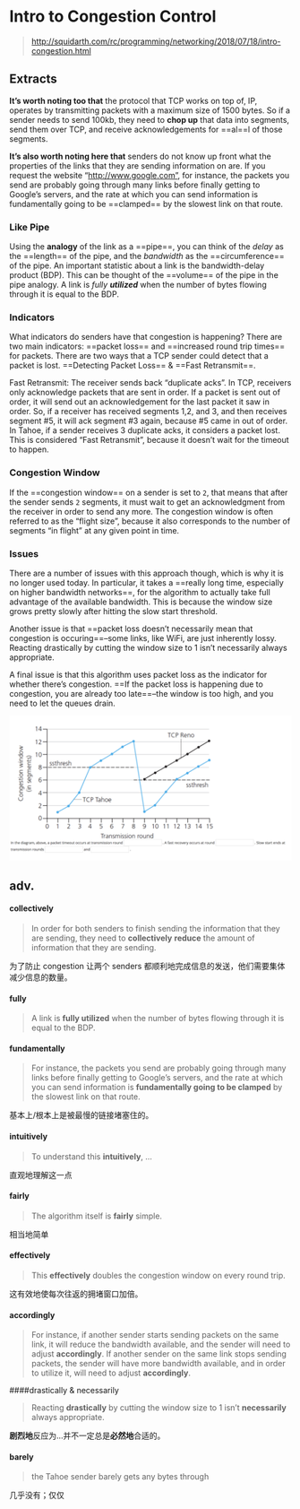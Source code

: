 # Intro to Congestion Control

> http://squidarth.com/rc/programming/networking/2018/07/18/intro-congestion.html

## Extracts

**It’s worth noting too that** the protocol that TCP works on top of, IP, operates by transmitting packets with a maximum size of 1500 bytes. So if a sender needs to send 100kb, they need to **chop up** that data into segments, send them over TCP, and receive acknowledgements for ==al==l of those segments.

**It’s also worth noting here that** senders do not know up front what the properties of the links that they are sending information on are. If you request the website “http://www.google.com”, for instance, the packets you send are probably going through many links before finally getting to Google’s servers, and the rate at which you can send information is fundamentally going to be ==clamped== by the slowest link on that route.

### Like Pipe

Using the **analogy** of the link as a ==pipe==, you can think of the *delay* as the ==length== of the pipe, and the *bandwidth* as the ==circumference== of the pipe. An important statistic about a link is the bandwidth-delay product (BDP). This can be thought of the ==volume== of the pipe in the pipe analogy. A link is *fully **utilized*** when the number of bytes flowing through it is equal to the BDP. 

### Indicators

What indicators do senders have that congestion is happening? There are two main indicators: ==packet loss== and ==increased round trip times== for packets. There are two ways that a TCP sender could detect that a packet is lost. ==Detecting Packet Loss== & ==Fast Retransmit==.

Fast Retransmit: The receiver sends back “duplicate acks”. In TCP, receivers only acknowledge packets that are sent in order. If a packet is sent out of order, it will send out an acknowledgement for the last packet it saw in order. So, if a receiver has received segments 1,2, and 3, and then receives segment #5, it will ack segment #3 again, because #5 came in out of order. In Tahoe, if a sender receives 3 duplicate acks, it considers a packet lost. This is considered “Fast Retransmit”, because it doesn’t wait for the timeout to happen.

### Congestion Window

 If the ==congestion window== on a sender is set to `2`, that means that after the sender sends `2` segments, it must wait to get an acknowledgment from the receiver in order to send any more. The congestion window is often referred to as the “flight size”, because it also corresponds to the number of segments “in flight” at any given point in time.

### Issues

There are a number of issues with this approach though, which is why it is no longer used today. In particular, it takes a ==really long time, especially on higher bandwidth networks==, for the algorithm to actually take full advantage of the available bandwidth. This is because the window size grows pretty slowly after hitting the slow start threshold.

Another issue is that ==packet loss doesn’t necessarily mean that congestion is occuring==–some links, like WiFi, are just inherently lossy. Reacting drastically by cutting the window size to 1 isn’t necessarily always appropriate.

A final issue is that this algorithm uses packet loss as the indicator for whether there’s congestion. ==If the packet loss is happening due to congestion, you are already too late==–the window is too high, and you need to let the queues drain.

![tcp-tahoe-reno](assets/tcp-tahoe-reno.png)

## adv.

#### collectively 

> In order for both senders to finish sending the information that they are sending, they need to **collectively** **reduce** the amount of information that they are sending.

为了防止 congestion 让两个 senders 都顺利地完成信息的发送，他们需要集体减少信息的数量。

#### fully

> A link is **fully utilized** when the number of bytes flowing through it is equal to the BDP.

#### fundamentally

> For instance, the packets you send are probably going through many links before finally getting to Google’s servers, and the rate at which you can send information is **fundamentally going to be clamped** by the slowest link on that route.

基本上/根本上是被最慢的链接堵塞住的。

#### intuitively

> To understand this **intuitively**, ...

直观地理解这一点

#### fairly

> The algorithm itself is **fairly** simple.

相当地简单

#### effectively

> This **effectively** doubles the congestion window on every round trip. 

这有效地使每次往返的拥堵窗口加倍。

#### accordingly

> For instance, if another sender starts sending packets on the same link, it will reduce the bandwidth available, and the sender will need to adjust **accordingly**. If another sender on the same link stops sending packets, the sender will have more bandwidth available, and in order to utilize it, will need to adjust **accordingly**.

####drastically & necessarily

> Reacting **drastically** by cutting the window size to 1 isn’t **necessarily** always appropriate.

**剧烈地**反应为...并不一定总是**必然地**合适的。

#### barely

> the Tahoe sender barely gets any bytes through

几乎没有；仅仅